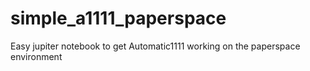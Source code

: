 # simple_a1111_paperspace
Easy jupiter notebook to get Automatic1111 working on the paperspace environment
